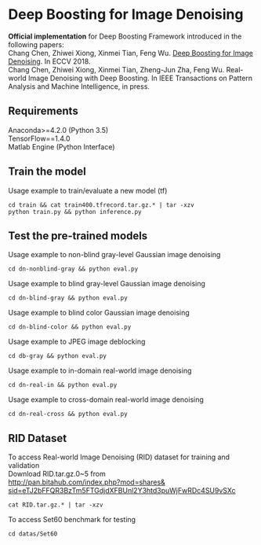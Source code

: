 Deep Boosting for Image Denoising
====
**Official implementation** for Deep Boosting Framework introduced in the following papers: <br/>
Chang Chen, Zhiwei Xiong, Xinmei Tian, Feng Wu. [Deep Boosting for Image Denoising](https://link.springer.com/content/pdf/10.1007%2F978-3-030-01252-6_1.pdf). In ECCV 2018. <br/>
Chang Chen, Zhiwei Xiong, Xinmei Tian, Zheng-Jun Zha, Feng Wu. Real-world Image Denoising with Deep Boosting. In IEEE Transactions on Pattern Analysis and Machine Intelligence, in press. <br/>

## Requirements
Anaconda>=4.2.0 (Python 3.5) <br/>
TensorFlow==1.4.0 <br/>
Matlab Engine (Python Interface) <br/>

## Train the model
Usage example to train/evaluate a new model (tf) <br/>
```
cd train && cat train400.tfrecord.tar.gz.* | tar -xzv
python train.py && python inference.py
```

## Test the pre-trained models
Usage example to non-blind gray-level Gaussian image denoising <br/>
```
cd dn-nonblind-gray && python eval.py
```
Usage example to blind gray-level Gaussian image denoising <br/>
```
cd dn-blind-gray && python eval.py
```
Usage example to blind color Gaussian image denoising <br/>
```
cd dn-blind-color && python eval.py
```
Usage example to JPEG image deblocking <br/>
```
cd db-gray && python eval.py
```
Usage example to in-domain real-world image denoising <br/>
```
cd dn-real-in && python eval.py
```
Usage example to cross-domain real-world image denoising <br/>
```
cd dn-real-cross && python eval.py
```

## RID Dataset
To access Real-world Image Denoising (RID) dataset for training and validation <br/>
Download RID.tar.gz.0~5 from <br/>
[http://pan.bitahub.com/index.php?mod=shares&  
sid=eTJ2bFFQR3BzTm5FTGdjdXFBUnl2Y3htd3puWjFwRDc4SU9vSXc](http://pan.bitahub.com/index.php?mod=shares&sid=eTJ2bFFQR3BzTm5FTGdjdXFBUnl2Y3htd3puWjFwRDc4SU9vSXc)
```
cat RID.tar.gz.* | tar -xzv
```
To access Set60 benchmark for testing <br/>
```
cd datas/Set60
```
